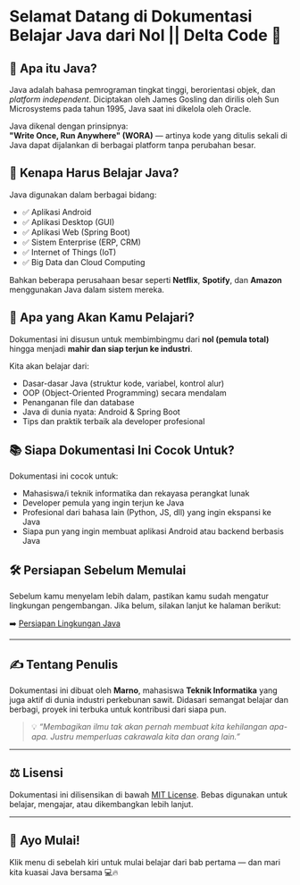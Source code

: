 # Selamat Datang di Dokumentasi Belajar Java dari Nol || Delta Code 🚀

## 📌 Apa itu Java?

Java adalah bahasa pemrograman tingkat tinggi, berorientasi objek, dan *platform independent*. Diciptakan oleh James Gosling dan dirilis oleh Sun Microsystems pada tahun 1995, Java saat ini dikelola oleh Oracle.

Java dikenal dengan prinsipnya:  
**"Write Once, Run Anywhere" (WORA)** — artinya kode yang ditulis sekali di Java dapat dijalankan di berbagai platform tanpa perubahan besar.

## 🎯 Kenapa Harus Belajar Java?

Java digunakan dalam berbagai bidang:
- ✅ Aplikasi Android
- ✅ Aplikasi Desktop (GUI)
- ✅ Aplikasi Web (Spring Boot)
- ✅ Sistem Enterprise (ERP, CRM)
- ✅ Internet of Things (IoT)
- ✅ Big Data dan Cloud Computing

Bahkan beberapa perusahaan besar seperti **Netflix**, **Spotify**, dan **Amazon** menggunakan Java dalam sistem mereka.

## 🧠 Apa yang Akan Kamu Pelajari?

Dokumentasi ini disusun untuk membimbingmu dari **nol (pemula total)** hingga menjadi **mahir dan siap terjun ke industri**.

Kita akan belajar dari:
- Dasar-dasar Java (struktur kode, variabel, kontrol alur)
- OOP (Object-Oriented Programming) secara mendalam
- Penanganan file dan database
- Java di dunia nyata: Android & Spring Boot
- Tips dan praktik terbaik ala developer profesional

## 📚 Siapa Dokumentasi Ini Cocok Untuk?

Dokumentasi ini cocok untuk:
- Mahasiswa/i teknik informatika dan rekayasa perangkat lunak
- Developer pemula yang ingin terjun ke Java
- Profesional dari bahasa lain (Python, JS, dll) yang ingin ekspansi ke Java
- Siapa pun yang ingin membuat aplikasi Android atau backend berbasis Java

## 🛠️ Persiapan Sebelum Memulai

Sebelum kamu menyelam lebih dalam, pastikan kamu sudah mengatur lingkungan pengembangan. Jika belum, silakan lanjut ke halaman berikut:

➡️ [Persiapan Lingkungan Java](setup.md)

---

## ✍️ Tentang Penulis

Dokumentasi ini dibuat oleh **Marno**, mahasiswa **Teknik Informatika** yang juga aktif di dunia industri perkebunan sawit. Didasari semangat belajar dan berbagi, proyek ini terbuka untuk kontribusi dari siapa pun.

> 💡 *“Membagikan ilmu tak akan pernah membuat kita kehilangan apa-apa. Justru memperluas cakrawala kita dan orang lain.”*

---

## ⚖️ Lisensi

Dokumentasi ini dilisensikan di bawah [MIT License](https://opensource.org/licenses/MIT). Bebas digunakan untuk belajar, mengajar, atau dikembangkan lebih lanjut.

---

## 🚀 Ayo Mulai!

Klik menu di sebelah kiri untuk mulai belajar dari bab pertama — dan mari kita kuasai Java bersama 💻🔥

